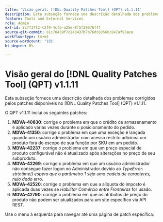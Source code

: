 ```yaml
---
title: 'Visão geral: [!DNL Quality Patches Tool] (QPT) v1.1.11'
description: Esta subseção fornece uma descrição detalhada dos problemas corrigidos pelos patches disponíveis no [!DNL Quality Patches Tool] (QPT) v1.1.11.
feature: Tools and External Services
role: Admin
exl-id: 8c7f37f2-c2f9-4cf6-a25e-8f5f29076f4f
source-git-commit: 81c78439f7c243437b7b76dc80560c847af95ace
workflow-type: tm+mt
source-wordcount: '191'
ht-degree: 0%

---
```


# Visão geral do [!DNL Quality Patches Tool] (QPT) v1.1.11

Esta subseção fornece uma descrição detalhada dos problemas corrigidos pelos patches disponíveis no [!DNL Quality Patches Tool] (QPT) v1.1.11.

O QPT v1.1.11 inclui os seguintes patches:

1. **MDVA-40830**: corrige o problema em que o crédito de armazenamento é aplicado várias vezes durante o posicionamento do pedido.
1. **MDVA-41350**: corrige o problema em que uma exceção é lançada quando um usuário administrador com acesso restrito adiciona um produto fora do escopo de sua função por SKU em um pedido.
1. **MDVA-42237**: corrige o problema em que um preço especial de produto configurável não é atualizado após alterações no preço de seu subproduto.
1. **MDVA-42269**: corrige o problema em que um usuário administrador não consegue fazer logon no Administrador devido ao *TypeError: strtotime() espera que o parâmetro 1 seja uma cadeia de caracteres, nulo dado* erro.
1. **MDVA-42520**: corrige o problema em que a alíquota do imposto é aplicada duas vezes se *Habilitar Comércio entre Fronteiras* for usado.
1. **MDVA-42790**: corrige o problema em que os atributos de preço do produto não podem ser atualizados para um site específico via API REST.

Use o menu à esquerda para navegar até uma página de patch específica.
